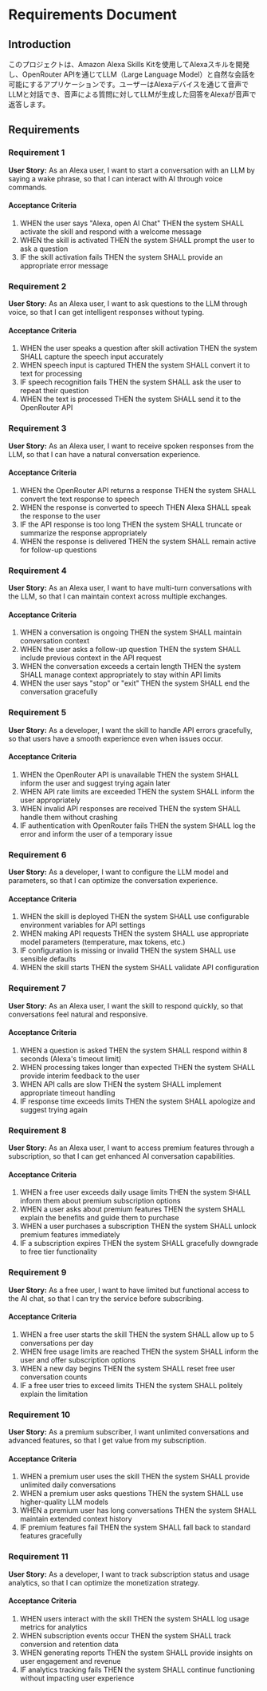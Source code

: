 # Requirements Document

## Introduction

このプロジェクトは、Amazon Alexa Skills Kitを使用してAlexaスキルを開発し、OpenRouter APIを通じてLLM（Large Language Model）と自然な会話を可能にするアプリケーションです。ユーザーはAlexaデバイスを通じて音声でLLMと対話でき、音声による質問に対してLLMが生成した回答をAlexaが音声で返答します。

## Requirements

### Requirement 1

**User Story:** As an Alexa user, I want to start a conversation with an LLM by saying a wake phrase, so that I can interact with AI through voice commands.

#### Acceptance Criteria

1. WHEN the user says "Alexa, open AI Chat" THEN the system SHALL activate the skill and respond with a welcome message
2. WHEN the skill is activated THEN the system SHALL prompt the user to ask a question
3. IF the skill activation fails THEN the system SHALL provide an appropriate error message

### Requirement 2

**User Story:** As an Alexa user, I want to ask questions to the LLM through voice, so that I can get intelligent responses without typing.

#### Acceptance Criteria

1. WHEN the user speaks a question after skill activation THEN the system SHALL capture the speech input accurately
2. WHEN speech input is captured THEN the system SHALL convert it to text for processing
3. IF speech recognition fails THEN the system SHALL ask the user to repeat their question
4. WHEN the text is processed THEN the system SHALL send it to the OpenRouter API

### Requirement 3

**User Story:** As an Alexa user, I want to receive spoken responses from the LLM, so that I can have a natural conversation experience.

#### Acceptance Criteria

1. WHEN the OpenRouter API returns a response THEN the system SHALL convert the text response to speech
2. WHEN the response is converted to speech THEN Alexa SHALL speak the response to the user
3. IF the API response is too long THEN the system SHALL truncate or summarize the response appropriately
4. WHEN the response is delivered THEN the system SHALL remain active for follow-up questions

### Requirement 4

**User Story:** As an Alexa user, I want to have multi-turn conversations with the LLM, so that I can maintain context across multiple exchanges.

#### Acceptance Criteria

1. WHEN a conversation is ongoing THEN the system SHALL maintain conversation context
2. WHEN the user asks a follow-up question THEN the system SHALL include previous context in the API request
3. WHEN the conversation exceeds a certain length THEN the system SHALL manage context appropriately to stay within API limits
4. WHEN the user says "stop" or "exit" THEN the system SHALL end the conversation gracefully

### Requirement 5

**User Story:** As a developer, I want the skill to handle API errors gracefully, so that users have a smooth experience even when issues occur.

#### Acceptance Criteria

1. WHEN the OpenRouter API is unavailable THEN the system SHALL inform the user and suggest trying again later
2. WHEN API rate limits are exceeded THEN the system SHALL inform the user appropriately
3. WHEN invalid API responses are received THEN the system SHALL handle them without crashing
4. IF authentication with OpenRouter fails THEN the system SHALL log the error and inform the user of a temporary issue

### Requirement 6

**User Story:** As a developer, I want to configure the LLM model and parameters, so that I can optimize the conversation experience.

#### Acceptance Criteria

1. WHEN the skill is deployed THEN the system SHALL use configurable environment variables for API settings
2. WHEN making API requests THEN the system SHALL use appropriate model parameters (temperature, max tokens, etc.)
3. IF configuration is missing or invalid THEN the system SHALL use sensible defaults
4. WHEN the skill starts THEN the system SHALL validate API configuration

### Requirement 7

**User Story:** As an Alexa user, I want the skill to respond quickly, so that conversations feel natural and responsive.

#### Acceptance Criteria

1. WHEN a question is asked THEN the system SHALL respond within 8 seconds (Alexa's timeout limit)
2. WHEN processing takes longer than expected THEN the system SHALL provide interim feedback to the user
3. WHEN API calls are slow THEN the system SHALL implement appropriate timeout handling
4. IF response time exceeds limits THEN the system SHALL apologize and suggest trying again

### Requirement 8

**User Story:** As an Alexa user, I want to access premium features through a subscription, so that I can get enhanced AI conversation capabilities.

#### Acceptance Criteria

1. WHEN a free user exceeds daily usage limits THEN the system SHALL inform them about premium subscription options
2. WHEN a user asks about premium features THEN the system SHALL explain the benefits and guide them to purchase
3. WHEN a user purchases a subscription THEN the system SHALL unlock premium features immediately
4. IF a subscription expires THEN the system SHALL gracefully downgrade to free tier functionality

### Requirement 9

**User Story:** As a free user, I want to have limited but functional access to the AI chat, so that I can try the service before subscribing.

#### Acceptance Criteria

1. WHEN a free user starts the skill THEN the system SHALL allow up to 5 conversations per day
2. WHEN free usage limits are reached THEN the system SHALL inform the user and offer subscription options
3. WHEN a new day begins THEN the system SHALL reset free user conversation counts
4. IF a free user tries to exceed limits THEN the system SHALL politely explain the limitation

### Requirement 10

**User Story:** As a premium subscriber, I want unlimited conversations and advanced features, so that I get value from my subscription.

#### Acceptance Criteria

1. WHEN a premium user uses the skill THEN the system SHALL provide unlimited daily conversations
2. WHEN a premium user asks questions THEN the system SHALL use higher-quality LLM models
3. WHEN a premium user has long conversations THEN the system SHALL maintain extended context history
4. IF premium features fail THEN the system SHALL fall back to standard features gracefully

### Requirement 11

**User Story:** As a developer, I want to track subscription status and usage analytics, so that I can optimize the monetization strategy.

#### Acceptance Criteria

1. WHEN users interact with the skill THEN the system SHALL log usage metrics for analytics
2. WHEN subscription events occur THEN the system SHALL track conversion and retention data
3. WHEN generating reports THEN the system SHALL provide insights on user engagement and revenue
4. IF analytics tracking fails THEN the system SHALL continue functioning without impacting user experience